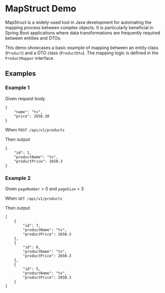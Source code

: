 # MapStruct Demo

MapStruct is a widely-used tool in Java development for automating the mapping process between complex objects. It is particularly beneficial in Spring Boot applications where data transformations are frequently required between entities and DTOs.

This demo showcases a basic example of mapping between an entity class (`Product`) and a DTO class (`ProductDto`). The mapping logic is defined in the `ProductMapper` interface. 

## Examples

### Example 1

Given request body
```
{
    "name": "tv", 
    "price": 2650.30
}
```

When `POST /api/v1/products`

Then output
```
{
    "id": 1,
    "productName": "tv",
    "productPrice": 2650.3
}
```

### Example 2

Given `pageNumber` = 0 and `pageSize` = 3

When `GET /api/v1/products`

Then output
```
[
    {
        "id": 7,
        "productName": "tv",
        "productPrice": 2650.3
    },
    {
        "id": 6,
        "productName": "tv",
        "productPrice": 2650.3
    },
    {
        "id": 5,
        "productName": "tv",
        "productPrice": 2650.3
    }
]
```
